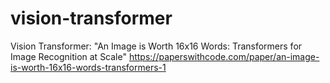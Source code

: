 # vision-transformer

Vision Transformer: "An Image is Worth 16x16 Words: Transformers for Image Recognition at Scale" 
https://paperswithcode.com/paper/an-image-is-worth-16x16-words-transformers-1
